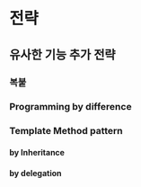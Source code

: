 # 전략

## 유사한 기능 추가 전략
### 복붙
### Programming by difference
### Template Method pattern
#### by Inheritance
#### by delegation
